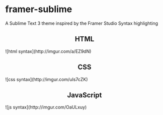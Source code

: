 # framer-sublime
A Sublime Text 3 theme inspired by the Framer Studio Syntax highlighting 

<h2 align="center"> HTML </h2>
![html syntax](http://imgur.com/a/EZ9dN)


<h2 align="center"> CSS </h2>
![css syntax](http://imgur.com/uIs7cZK)


<h2 align="center"> JavaScript </h2>
![js syntax](http://imgur.com/OaULxuy)
